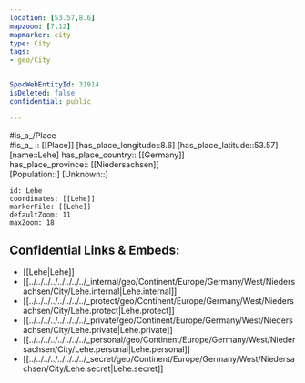 ```yaml
---
location: [53.57,8.6] 
mapzoom: [7,12] 
mapmarker: city 
type: City
tags:
- geo/City


SpocWebEntityId: 31914
isDeleted: false
confidential: public

---
```

#is_a_/Place  
#is_a_ :: [[Place]] 
[has_place_longitude::8.6] 
[has_place_latitude::53.57] 
[name::Lehe] 
has_place_country:: [[Germany]]  
has_place_province:: [[Niedersachsen]]  
[Population::] 
[Unknown::] 


```leaflet
id: Lehe
coordinates: [[Lehe]] 
markerFile: [[Lehe]] 
defaultZoom: 11 
maxZoom: 18
```


## Confidential Links & Embeds: 
- [[Lehe|Lehe]]  
- [[../../../../../../../../_internal/geo/Continent/Europe/Germany/West/Niedersachsen/City/Lehe.internal|Lehe.internal]] 
- [[../../../../../../../../_protect/geo/Continent/Europe/Germany/West/Niedersachsen/City/Lehe.protect|Lehe.protect]] 
- [[../../../../../../../../_private/geo/Continent/Europe/Germany/West/Niedersachsen/City/Lehe.private|Lehe.private]] 
- [[../../../../../../../../_personal/geo/Continent/Europe/Germany/West/Niedersachsen/City/Lehe.personal|Lehe.personal]] 
- [[../../../../../../../../_secret/geo/Continent/Europe/Germany/West/Niedersachsen/City/Lehe.secret|Lehe.secret]] 
